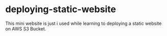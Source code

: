 # deploying-static-website
This mini website is just i used while learning to deploying a static website on AWS S3 Bucket.
